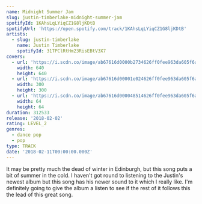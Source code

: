 ```yaml
---
name: Midnight Summer Jam
slug: justin-timberlake-midnight-summer-jam
spotifyId: 1KAhsLqLYiqCZ1G8ljKDtB
spotifyUrl: 'https://open.spotify.com/track/1KAhsLqLYiqCZ1G8ljKDtB'
artists:
  - slug: justin-timberlake
    name: Justin Timberlake
    spotifyId: 31TPClRtHm23RisEBtV3X7
covers:
  - url: 'https://i.scdn.co/image/ab67616d0000b2734626ff0fee963da605f6aa06'
    width: 640
    height: 640
  - url: 'https://i.scdn.co/image/ab67616d00001e024626ff0fee963da605f6aa06'
    width: 300
    height: 300
  - url: 'https://i.scdn.co/image/ab67616d000048514626ff0fee963da605f6aa06'
    width: 64
    height: 64
duration: 312533
release: '2018-02-02'
rating: LEVEL_2
genres:
  - dance pop
  - pop
type: TRACK
date: '2018-02-11T00:00:00.000Z'
---
```

It may be pretty much the dead of winter in Edinburgh, but this song puts a bit of summer
in the cold. I haven't got round to listening to the Justin's newest album but this song
has his newer sound to it which I really like. I'm definitely going to give the album a
listen to see if the rest of it follows this the lead of this great song.

